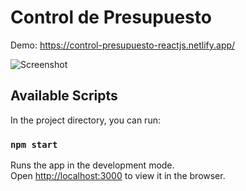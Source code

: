 # Control de Presupuesto

Demo: https://control-presupuesto-reactjs.netlify.app/

![Screenshot](https://i.imgur.com/T1SwRQz.png)

## Available Scripts

In the project directory, you can run:

### `npm start`

Runs the app in the development mode.<br />
Open [http://localhost:3000](http://localhost:3000) to view it in the browser.